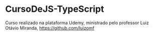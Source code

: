 # CursoDeJS-TypeScript
Curso realizado na plataforma Udemy, ministrado pelo professor Luiz Otávio Miranda, https://github.com/luizomf
